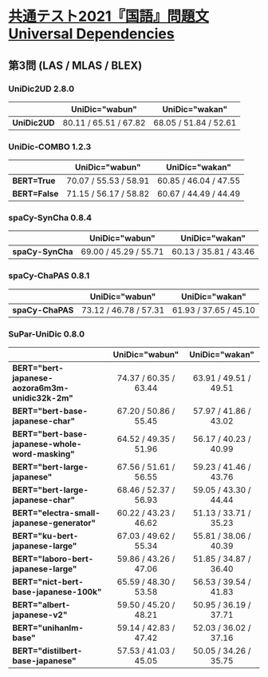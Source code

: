 [共通テスト2021『国語』問題文Universal Dependencies](https://github.com/KoichiYasuoka/UD-KyotsuTest2021Kokugo)
====

## 第3問 (LAS / MLAS / BLEX)

### UniDic2UD 2.8.0

|   |UniDic="wabun"|UniDic="wakan"|
|---|:------------:|:------------:|
|**UniDic2UD**|80.11 / 65.51 / 67.82|68.05 / 51.84 / 52.61|

### UniDic-COMBO 1.2.3

|   |UniDic="wabun"|UniDic="wakan"|
|---|:------------:|:------------:|
|**BERT=True** |70.07 / 55.53 / 58.91|60.85 / 46.04 / 47.55|
|**BERT=False**|71.15 / 56.17 / 58.82|60.67 / 44.49 / 44.49|

### spaCy-SynCha 0.8.4

|   |UniDic="wabun"|UniDic="wakan"|
|---|:------------:|:------------:|
|**spaCy-SynCha**|69.00 / 45.29 / 55.71|60.13 / 35.81 / 43.46|

### spaCy-ChaPAS 0.8.1

|   |UniDic="wabun"|UniDic="wakan"|
|---|:------------:|:------------:|
|**spaCy-ChaPAS**|73.12 / 46.78 / 57.31|61.93 / 37.65 / 45.10|

### SuPar-UniDic 0.8.0

|   |UniDic="wabun"|UniDic="wakan"|
|---|:------------:|:------------:|
|**BERT="bert-japanese-aozora6m3m-unidic32k-2m"**|74.37 / 60.35 / 63.44|63.91 / 49.51 / 49.51|
|**BERT="bert-base-japanese-char"**|67.20 / 50.86 / 55.45|57.97 / 41.86 / 43.02|
|**BERT="bert-base-japanese-whole-word-masking"**|64.52 / 49.35 / 51.96|56.17 / 40.23 / 40.99|
|**BERT="bert-large-japanese"**|67.56 / 51.61 / 56.55|59.23 / 41.46 / 43.76|
|**BERT="bert-large-japanese-char"**|68.46 / 52.37 / 56.93|59.05 / 43.30 / 44.44|
|**BERT="electra-small-japanese-generator"**|60.22 / 43.23 / 46.62|51.13 / 33.71 / 35.23|
|**BERT="ku-bert-japanese-large"**|67.03 / 49.62 / 55.34|55.81 / 38.06 / 40.39|
|**BERT="laboro-bert-japanese-large"**|59.86 / 43.26 / 47.06|51.85 / 34.87 / 36.40|
|**BERT="nict-bert-base-japanese-100k"**|65.59 / 48.30 / 53.58|56.53 / 39.54 / 41.83|
|**BERT="albert-japanese-v2"**|59.50 / 45.20 / 48.21|50.95 / 36.19 / 37.71|
|**BERT="unihanlm-base"**|59.14 / 42.83 / 47.42|52.03 / 36.02 / 37.16|
|**BERT="distilbert-base-japanese"**|57.53 / 41.03 / 45.05|50.05 / 34.26 / 35.75|

